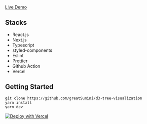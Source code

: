 [Live Demo](https://class101-frontend.vercel.app/)

## Stacks

- React.js
- Next.js
- Typescript
- styled-components
- Eslint
- Prettier
- Github Action
- Vercel

## Getting Started

```shell
git clone https://github.com/greatSumini/d3-tree-visualization
yarn install
yarn dev
```

[![Deploy with Vercel](https://vercel.com/button)](https://vercel.com/new/git/external?repository-url=https%3A%2F%2Fgithub.com%2FgreatSumini%2Fclass101-frontend-mission)

